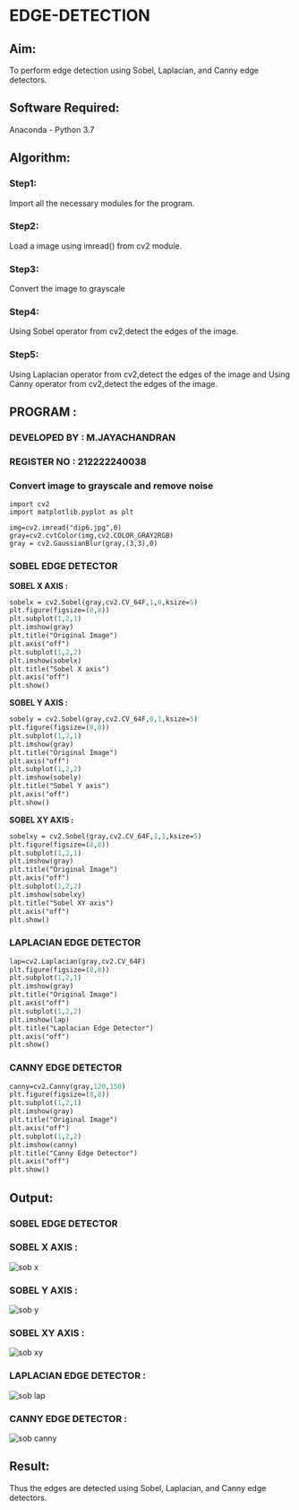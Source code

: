 # EDGE-DETECTION
## Aim:
To perform edge detection using Sobel, Laplacian, and Canny edge detectors.

## Software Required:
Anaconda - Python 3.7

## Algorithm:
### Step1:
Import all the necessary modules for the program.

### Step2:
Load a image using imread() from cv2 module.

### Step3:
Convert the image to grayscale

### Step4:
Using Sobel operator from cv2,detect the edges of the image.

### Step5:

Using Laplacian operator from cv2,detect the edges of the image and Using Canny operator from cv2,detect the edges of the image.

## PROGRAM :
### DEVELOPED BY : M.JAYACHANDRAN
### REGISTER NO : 212222240038
### Convert image to grayscale and remove noise
```P
import cv2
import matplotlib.pyplot as plt

img=cv2.imread("dip6.jpg",0)
gray=cv2.cvtColor(img,cv2.COLOR_GRAY2RGB)
gray = cv2.GaussianBlur(gray,(3,3),0)
```
### SOBEL EDGE DETECTOR
**SOBEL X AXIS :**
```p
sobelx = cv2.Sobel(gray,cv2.CV_64F,1,0,ksize=5)
plt.figure(figsize=(8,8))
plt.subplot(1,2,1)
plt.imshow(gray)
plt.title("Original Image")
plt.axis("off")
plt.subplot(1,2,2)
plt.imshow(sobelx)
plt.title("Sobel X axis")
plt.axis("off")
plt.show()
```
**SOBEL Y AXIS :**
```p
sobely = cv2.Sobel(gray,cv2.CV_64F,0,1,ksize=5)
plt.figure(figsize=(8,8))
plt.subplot(1,2,1)
plt.imshow(gray)
plt.title("Original Image")
plt.axis("off")
plt.subplot(1,2,2)
plt.imshow(sobely)
plt.title("Sobel Y axis")
plt.axis("off")
plt.show()
```
**SOBEL XY AXIS :**
```p
sobelxy = cv2.Sobel(gray,cv2.CV_64F,1,1,ksize=5)
plt.figure(figsize=(8,8))
plt.subplot(1,2,1)
plt.imshow(gray)
plt.title("Original Image")
plt.axis("off")
plt.subplot(1,2,2)
plt.imshow(sobelxy)
plt.title("Sobel XY axis")
plt.axis("off")
plt.show()
```
### LAPLACIAN EDGE DETECTOR
```p
lap=cv2.Laplacian(gray,cv2.CV_64F)
plt.figure(figsize=(8,8))
plt.subplot(1,2,1)
plt.imshow(gray)
plt.title("Original Image")
plt.axis("off")
plt.subplot(1,2,2)
plt.imshow(lap)
plt.title("Laplacian Edge Detector")
plt.axis("off")
plt.show()
```
### CANNY EDGE DETECTOR
```p
canny=cv2.Canny(gray,120,150)
plt.figure(figsize=(8,8))
plt.subplot(1,2,1)
plt.imshow(gray)
plt.title("Original Image")
plt.axis("off")
plt.subplot(1,2,2)
plt.imshow(canny)
plt.title("Canny Edge Detector")
plt.axis("off")
plt.show()
```

## Output:
### SOBEL EDGE DETECTOR


### SOBEL X AXIS :
![sob x](https://github.com/Jayachandran20/EDGE-DETECTION/assets/118447015/44927af5-dd34-415e-9716-3ebc0e1cf1eb)






### SOBEL Y AXIS :


![sob y](https://github.com/Jayachandran20/EDGE-DETECTION/assets/118447015/50c8c767-99da-4572-baac-5daf5d8677ac)



### SOBEL XY AXIS :

![sob xy](https://github.com/Jayachandran20/EDGE-DETECTION/assets/118447015/df79a74e-c76f-4113-92b0-d13511fa8d47)




### LAPLACIAN EDGE DETECTOR :

![sob lap](https://github.com/Jayachandran20/EDGE-DETECTION/assets/118447015/ee8c022c-a4e3-4844-8968-556b9c0a55df)




### CANNY EDGE DETECTOR :

![sob canny](https://github.com/Jayachandran20/EDGE-DETECTION/assets/118447015/d6c151bb-a6d1-4828-a19f-fa655212f52f)



## Result:
Thus the edges are detected using Sobel, Laplacian, and Canny edge detectors.

